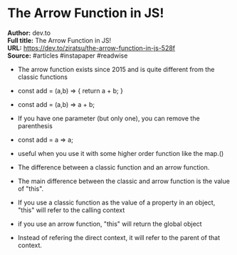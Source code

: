 # The Arrow Function in JS!

**Author:** dev.to  
**Full title:** The Arrow Function in JS!  
**URL:** https://dev.to/ziratsu/the-arrow-function-in-js-528f  
**Source:** #articles #instapaper #readwise

- The arrow function exists since 2015 and is quite different from the classic functions 
   
- const add = (a,b) => {
  return a + b;
  } 
   
- const add = (a,b) => a + b; 
   
- If you have one parameter (but only one), you can remove the parenthesis 
   
- const add = a => a; 
   
- useful when you use it with some higher order function like the map.() 
   
- The difference between a classic function and an arrow function. 
   
- The main difference between the classic and arrow function is the value of "this". 
   
- If you use a classic function as the value of a property in an object, "this" will refer to the calling context 
   
- if you use an arrow function, "this" will return the global object 
   
- Instead of refering the direct context, it will refer to the parent of that context. 
   
